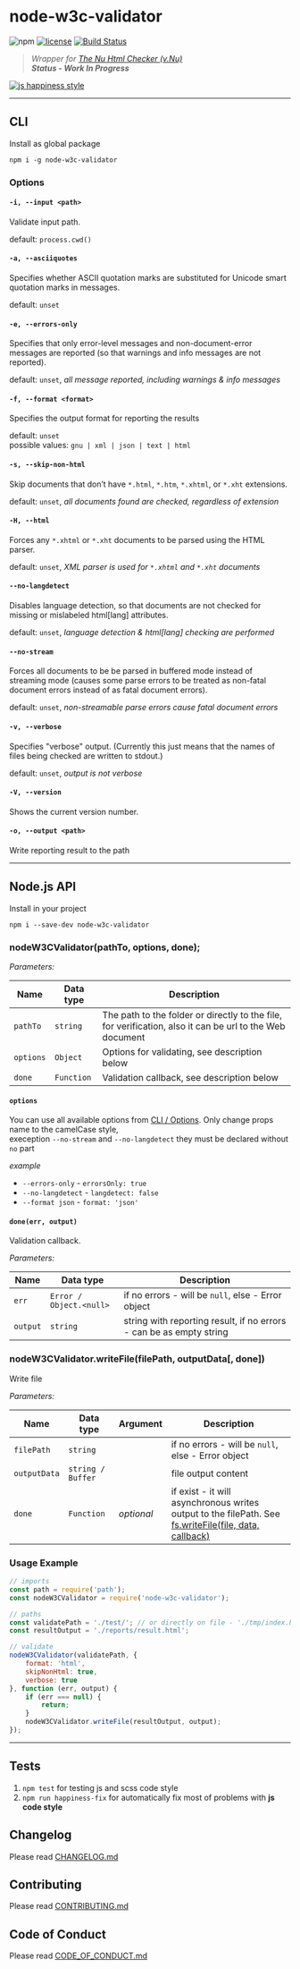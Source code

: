 # node-w3c-validator

![npm](https://img.shields.io/badge/node-6.3.1-yellow.svg)
[![license](https://img.shields.io/badge/License-MIT-blue.svg)](https://github.com/dutchenkoOleg/node-w3c-validator/blob/master/LICENSE)
[![Build Status](https://travis-ci.org/dutchenkoOleg/node-w3c-validator.svg?branch=master)](https://travis-ci.org/dutchenkoOleg/node-w3c-validator)

> _Wrapper for [The Nu Html Checker (v.Nu)](https://www.npmjs.com/package/vnu-jar)_  
> _**Status - Work In Progress**_

[![js happiness style](https://cdn.rawgit.com/JedWatson/happiness/master/badge.svg)](https://github.com/JedWatson/happiness)

---

## CLI

Install as global package

```shell
npm i -g node-w3c-validator
```

### Options

#### `-i, --input <path>`

Validate input path.

default: `process.cwd()` 

#### `-a, --asciiquotes`

Specifies whether ASCII quotation marks are substituted for Unicode smart
quotation marks in messages.

default: `unset` 

#### `-e, --errors-only`

Specifies that only error-level messages and non-document-error messages are reported (so that warnings and info messages are not reported).

default: `unset`, _all message reported, including warnings & info messages_

#### `-f, --format <format>`

Specifies the output format for reporting the results

default: `unset`  
possible values: `gnu | xml | json | text | html`

#### `-s, --skip-non-html`

Skip documents that don’t have `*.html`, `*.htm`, `*.xhtml`, or `*.xht` extensions.

default: `unset`, _all documents found are checked, regardless of extension_

#### `-H, --html`

Forces any `*.xhtml` or `*.xht` documents to be parsed using the HTML parser.

default: `unset`, _XML parser is used for `*.xhtml` and `*.xht` documents_

#### `--no-langdetect`

Disables language detection, so that documents are not checked for missing or mislabeled html[lang] attributes.

default: `unset`, _language detection & html[lang] checking are performed_

#### `--no-stream`

Forces all documents to be be parsed in buffered mode instead of streaming mode (causes some parse errors to be treated as non-fatal document errors instead of as fatal document errors).

default: `unset`, _non-streamable parse errors cause fatal document errors_

#### `-v, --verbose`

Specifies "verbose" output. (Currently this just means that the names of
files being checked are written to stdout.)

default: `unset`, _output is not verbose_

#### `-V, --version`

Shows the current version number.

#### `-o, --output <path>`

Write reporting result to the path

---

## Node.js API

Install in your project

```shell
npm i --save-dev node-w3c-validator
```

### nodeW3CValidator(pathTo, options, done);

_Parameters:_

Name | Data type | Description
 --- | --- | ---
 `pathTo` | `string` | The path to the folder or directly to the file, for verification, also it can be url to the Web document
 `options` | `Object` | Options for validating, sеe description below
 `done` | `Function` | Validation callback, sеe description below
 
 
#### `options`
 
You can use all available options from [CLI / Options](#cli). Only change props name to the camelCase style,   
 exeception `--no-stream` and `--no-langdetect` they must be declared without `no` part 
 
_example_
 
- `--errors-only` - `errorsOnly: true`
- `--no-langdetect` - `langdetect: false`
- `--format json` - `format: 'json'`

 
#### `done(err, output)`

Validation callback.

_Parameters:_

Name | Data type | Description
 --- | --- | ---
 `err` | `Error / Object.<null>` | if no errors - will be `null`, else - Error object
 `output` | `string` | string with reporting result, if no errors - can be as empty string

### nodeW3CValidator.writeFile(filePath, outputData[, done])

Write file

_Parameters:_

Name | Data type | Argument | Description
 --- | --- | --- | ---
 `filePath` | `string` |  | if no errors - will be `null`, else - Error object
 `outputData` | `string / Buffer` |  | file output content
 `done` | `Function` | _optional_ | if exist - it will asynchronous writes output to the filePath. See [fs.writeFile(file, data, callback)](https://nodejs.org/api/fs.html#fs_fs_writefile_file_data_options_callback)


### Usage Example

```js
// imports
const path = require('path');
const nodeW3CValidator = require('node-w3c-validator');

// paths
const validatePath = './test/'; // or directly on file - './tmp/index.html'
const resultOutput = './reports/result.html';

// validate
nodeW3CValidator(validatePath, {
	format: 'html',
	skipNonHtml: true,
	verbose: true
}, function (err, output) {
	if (err === null) {
		return;
	}
	nodeW3CValidator.writeFile(resultOutput, output);
});
```

---

## Tests

1. `npm test` for testing js and scss code style
1. `npm run happiness-fix` for automatically fix most of problems with **js code style** 

## Changelog

Please read [CHANGELOG.md](https://github.com/dutchenkoOleg/node-w3c-validator/blob/master/CHANGELOG.md)

## Contributing

Please read [CONTRIBUTING.md](https://github.com/dutchenkoOleg/node-w3c-validator/blob/master/CONTRIBUTING.md)

## Code of Conduct

Please read [CODE_OF_CONDUCT.md](https://github.com/dutchenkoOleg/node-w3c-validator/blob/master/CODE_OF_CONDUCT.md)
